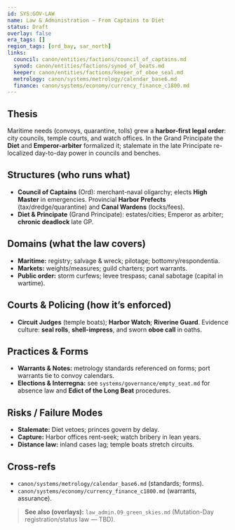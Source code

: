 ```yaml
---
id: SYS:GOV-LAW
name: Law & Administration — From Captains to Diet
status: Draft
overlay: false
era_tags: []
region_tags: [ord_bay, sar_north]
links:
  council: canon/entities/factions/council_of_captains.md
  synod: canon/entities/factions/synod_of_beats.md
  keeper: canon/entities/factions/keeper_of_oboe_seal.md
  metrology: canon/systems/metrology/calendar_base6.md
  finance: canon/systems/economy/currency_finance_c1800.md
---
```


## Thesis
Maritime needs (convoys, quarantine, tolls) grew a **harbor-first legal order**: city councils, temple courts, and watch offices. In the Grand Principate the **Diet** and **Emperor-arbiter** formalized it; stalemate in the late Principate re-localized day-to-day power in councils and benches. 

## Structures (who runs what)
- **Council of Captains** (Ord): merchant-naval oligarchy; elects **High Master** in emergencies. Provincial **Harbor Prefects** (tax/dredge/quarantine) and **Canal Wardens** (locks/fees). 
- **Diet & Principate** (Grand Principate): estates/cities; Emperor as arbiter; **chronic deadlock** late GP. 

## Domains (what the law covers)
- **Maritime:** registry; salvage & wreck; pilotage; bottomry/respondentia. 
- **Markets:** weights/measures; guild charters; port warrants. 
- **Public order:** storm curfews; levee trespass; canal sabotage (capital in wartime). 

## Courts & Policing (how it’s enforced)
- **Circuit Judges** (temple boats); **Harbor Watch**; **Riverine Guard**. Evidence culture: **seal rolls**, **shell-impress**, and sworn **oboe call** in oaths.

## Practices & Forms
- **Warrants & Notes:** metrology standards referenced on forms; port warrants tie to convoy calendars.
- **Elections & Interregna:** see `systems/governance/empty_seat.md` for absence law and **Edict of the Long Beat** procedures.

## Risks / Failure Modes
- **Stalemate:** Diet vetoes; princes govern by delay.  
- **Capture:** Harbor offices rent-seek; watch bribery in lean years.  
- **Distance law:** inland cases lag; temple boats stretch circuits.

## Cross-refs
- `canon/systems/metrology/calendar_base6.md` (standards; forms).
- `canon/systems/economy/currency_finance_c1800.md` (warrants, assurance). 

> **See also (overlays):** `law_admin.09_green_skies.md` (Mutation-Day registration/status law — TBD).
